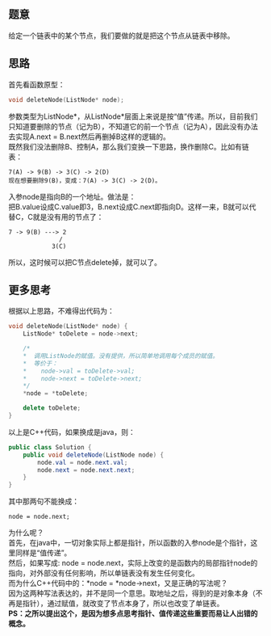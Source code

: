 ## 题意

给定一个链表中的某个节点，我们要做的就是把这个节点从链表中移除。



## 思路

首先看函数原型：
```c++
void deleteNode(ListNode* node);
```
参数类型为ListNode*，从ListNode*层面上来说是按“值”传递。所以，目前我们只知道要删除的节点（记为B），不知道它的前一个节点（记为A），因此没有办法去实现A.next = B.next然后再删掉B这样的逻辑的。  
既然我们没法删除B、控制A，那么我们变换一下思路，换作删除C。比如有链表：
```
7(A) -> 9(B) -> 3(C) -> 2(D)
现在想要删除9(B)，变成：7(A) -> 3(C) -> 2(D)。
```
入参node是指向B的一个地址。做法是：  
把B.value设成C.value即3，B.next设成C.next即指向D。这样一来，B就可以代替C，C就是没有用的节点了：
```
7 -> 9(B) ---> 2
              /
            3(C)
```
所以，这时候可以把C节点delete掉，就可以了。



## 更多思考

根据以上思路，不难得出代码为：
```c++
void deleteNode(ListNode* node) {
	ListNode* toDelete = node->next;

	/* 
	*  调用ListNode的赋值。没有提供，所以简单地调用每个成员的赋值。
	*  等价于：
	*    node->val = toDelete->val; 
	*    node->next = toDelete->next;
	*/
	*node = *toDelete;

	delete toDelete;
}
```
以上是C++代码，如果换成是java，则：
```java
public class Solution {
    public void deleteNode(ListNode node) {
        node.val = node.next.val;
        node.next = node.next.next;
    }
}
```
其中那两句不能换成：
```
node = node.next;
```
为什么呢？  
首先，在java中，一切对象实际上都是指针，所以函数的入参node是个指针，这里同样是“值传递”。  
然后，如果写成: node = node.next，实际上改变的是函数内的局部指针node的指向，对外部没有任何影响，所以单链表没有发生任何变化。  
而为什么C++代码中的：*node = *node->next，又是正确的写法呢？  
因为这两种写法表达的，并不是同一个意思。取地址之后，得到的是对象本身（不再是指针），通过赋值，就改变了节点本身了，所以也改变了单链表。  
**PS：之所以提出这个，是因为想多点思考指针、值传递这些重要而易让人出错的概念。**